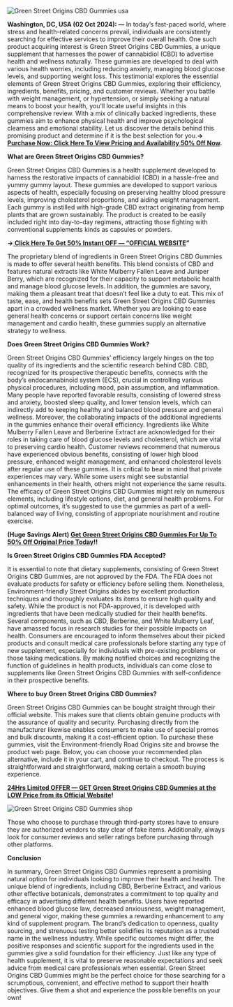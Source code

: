 

![Green Street Origins CBD Gummies usa](https://github.com/user-attachments/assets/a4088cd5-b968-434c-ac07-3d3f9e2867eb)



**Washington, DC, USA (02 Oct 2024): —** In today’s fast-paced world, where stress and health-related concerns prevail, individuals are consistently searching for effective services to improve their overall health. One such product acquiring interest is Green Street Origins CBD Gummies, a unique supplement that harnesses the power of cannabidiol (CBD) to advertise health and wellness naturally. These gummies are developed to deal with various health worries, including reducing anxiety, managing blood glucose levels, and supporting weight loss. This testimonial explores the essential elements of Green Street Origins CBD Gummies, exploring their efficiency, ingredients, benefits, pricing, and customer reviews. Whether you battle with weight management, or hypertension, or simply seeking a natural means to boost your health, you’ll locate useful insights in this comprehensive review. With a mix of clinically backed ingredients, these gummies aim to enhance physical health and improve psychological clearness and emotional stability. Let us discover the details behind this promising product and determine if it is the best selection for you.**→ [Purchase Now: Click Here To View Pricing and Availability 50% Off Now](https://supplementcarts.com/green-street-origins-cbd-gummies/).**


**What are Green Street Origins CBD Gummies?**

Green Street Origins CBD Gummies is a health supplement developed to harness the restorative impacts of cannabidiol (CBD) in a hassle-free and yummy gummy layout. These gummies are developed to support various aspects of health, especially focusing on preserving healthy blood pressure levels, improving cholesterol proportions, and aiding weight management. Each gummy is instilled with high-grade CBD extract originating from hemp plants that are grown sustainably. The product is created to be easily included right into day-to-day regimens, attracting those fighting with conventional supplements kinds as capsules or powders.


**→[ Click Here To Get 50% Instant OFF — “OFFICIAL WEBSITE](https://supplementcarts.com/green-street-origins-cbd-gummies/)”**


The proprietary blend of ingredients in Green Street Origins CBD Gummies is made to offer several health benefits. This blend consists of CBD and features natural extracts like White Mulberry Fallen Leave and Juniper Berry, which are recognized for their capacity to support metabolic health and manage blood glucose levels. In addition, the gummies are savory, making them a pleasant treat that doesn’t feel like a duty to eat. This mix of taste, ease, and health benefits sets Green Street Origins CBD Gummies apart in a crowded wellness market. Whether you are looking to ease general health concerns or support certain concerns like weight management and cardio health, these gummies supply an alternative strategy to wellness.


**Does Green Street Origins CBD Gummies Work?**

Green Street Origins CBD Gummies’ efficiency largely hinges on the top quality of its ingredients and the scientific research behind CBD. CBD, recognized for its prospective therapeutic benefits, connects with the body’s endocannabinoid system (ECS), crucial in controlling various physical procedures, including mood, pain assumption, and inflammation. Many people have reported favorable results, consisting of lowered stress and anxiety, boosted sleep quality, and lower tension levels, which can indirectly add to keeping healthy and balanced blood pressure and general wellness.
Moreover, the collaborating impacts of the additional ingredients in the gummies enhance their overall efficiency. Ingredients like White Mulberry Fallen Leave and Berberine Extract are acknowledged for their roles in taking care of blood glucose levels and cholesterol, which are vital to preserving cardio health. Customer reviews recommend that numerous have experienced obvious benefits, consisting of lower high blood pressure, enhanced weight management, and enhanced cholesterol levels after regular use of these gummies.
It is critical to bear in mind that private experiences may vary. While some users might see substantial enhancements in their health, others might not experience the same results. The efficacy of Green Street Origins CBD Gummies might rely on numerous elements, including lifestyle options, diet, and general health problems. For optimal outcomes, it’s suggested to use the gummies as part of a well-balanced way of living, consisting of appropriate nourishment and routine exercise.


**(Huge Savings Alert) [Get Green Street Origins CBD Gummies For Up To 50% Off Original Price Today](https://supplementcarts.com/green-street-origins-cbd-gummies/)!!**


**Is Green Street Origins CBD Gummies FDA Accepted?**

It is essential to note that dietary supplements, consisting of Green Street Origins CBD Gummies, are not approved by the FDA. The FDA does not evaluate products for safety or efficiency before selling them. Nonetheless, Environment-friendly Street Origins abides by excellent production techniques and thoroughly evaluates its items to ensure high quality and safety.
While the product is not FDA-approved, it is developed with ingredients that have been medically studied for their health benefits. Several components, such as CBD, Berberine, and White Mulberry Leaf, have amassed focus in research studies for their possible impacts on health.
Consumers are encouraged to inform themselves about their picked products and consult medical care professionals before starting any type of new supplement, especially for individuals with pre-existing problems or those taking medications. By making notified choices and recognizing the function of guidelines in health products, individuals can come close to supplements like Green Street Origins CBD Gummies with self-confidence in their prospective benefits.


**Where to buy Green Street Origins CBD Gummies?**

Green Street Origins CBD Gummies can be bought straight through their official website. This makes sure that clients obtain genuine products with the assurance of quality and security. Purchasing directly from the manufacturer likewise enables consumers to make use of special promos and bulk discounts, making it a cost-efficient option.
To purchase these gummies, visit the Environment-friendly Road Origins site and browse the product web page. Below, you can choose your recommended plan alternative, include it in your cart, and continue to checkout. The process is straightforward and straightforward, making certain a smooth buying experience.


**[24Hrs Limited OFFER — GET Green Street Origins CBD Gummies at the LOW Price from its Official Website](https://supplementcarts.com/green-street-origins-cbd-gummies/)!**


![Green Street Origins CBD Gummies shop](https://github.com/user-attachments/assets/245ab2a1-1dc1-4840-a05d-db47a772b0c8)



Those who choose to purchase through third-party stores have to ensure they are authorized vendors to stay clear of fake items. Additionally, always look for consumer reviews and seller ratings before purchasing through other platforms.

**Conclusion**

In summary, Green Street Origins CBD Gummies represent a promising natural option for individuals looking to improve their health and health. The unique blend of ingredients, including CBD, Berberine Extract, and various other effective botanicals, demonstrates a commitment to top quality and efficacy in advertising different health benefits. Users have reported enhanced blood glucose law, decreased anxiousness, weight management, and general vigor, making these gummies a rewarding enhancement to any kind of supplement program.
The brand’s dedication to openness, quality sourcing, and strenuous testing better solidifies its reputation as a trusted name in the wellness industry. While specific outcomes might differ, the positive responses and scientific support for the ingredients used in the gummies give a solid foundation for their efficiency.
Just like any type of health supplement, it is vital to preserve reasonable expectations and seek advice from medical care professionals when essential. Green Street Origins CBD Gummies might be the perfect choice for those searching for a scrumptious, convenient, and effective method to support their health objectives. Give them a shot and experience the possible benefits on your own!
